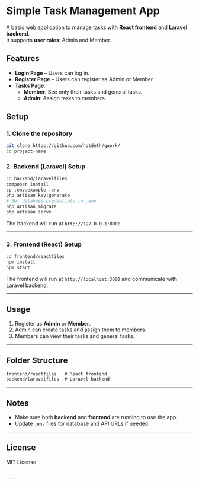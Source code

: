 
# Simple Task Management App

A basic web application to manage tasks with **React frontend** and **Laravel backend**.  
It supports **user roles**: Admin and Member.


## Features

- **Login Page** – Users can log in.  
- **Register Page** – Users can register as Admin or Member.  
- **Tasks Page**:
  - **Member**: See only their tasks and general tasks.  
  - **Admin**: Assign tasks to members.  


## Setup

### 1. Clone the repository
```bash
git clone https://github.com/hotdeth/gwork/
cd project-name
````

### 2. Backend (Laravel) Setup

```bash
cd backend/laravelfiles
composer install
cp .env.example .env
php artisan key:generate
# Set database credentials in .env
php artisan migrate
php artisan serve
```

The backend will run at `http://127.0.0.1:8000`

---

### 3. Frontend (React) Setup

```bash
cd frontend/reactfiles
npm install
npm start
```

The frontend will run at `http://localhost:3000` and communicate with Laravel backend.

---

## Usage

1. Register as **Admin** or **Member**.
2. Admin can create tasks and assign them to members.
3. Members can view their tasks and general tasks.

---

## Folder Structure

```
frontend/reactfiles   # React frontend
backend/laravelfiles  # Laravel backend
```

---

## Notes

* Make sure both **backend** and **frontend** are running to use the app.
* Update `.env` files for database and API URLs if needed.

---

## License

MIT License

```

---

